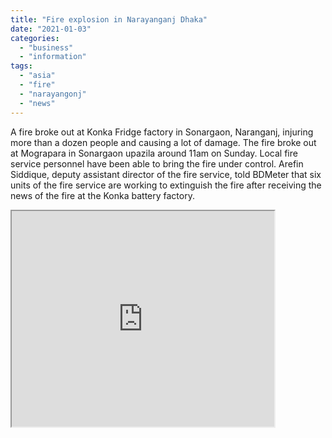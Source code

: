 ```yaml
---
title: "Fire explosion in Narayanganj Dhaka"
date: "2021-01-03"
categories: 
  - "business"
  - "information"
tags: 
  - "asia"
  - "fire"
  - "narayangonj"
  - "news"
---
```


A fire broke out at Konka Fridge factory in Sonargaon, Naranganj, injuring more than a dozen people and causing a lot of damage. The fire broke out at Mograpara in Sonargaon upazila around 11am on Sunday. Local fire service personnel have been able to bring the fire under control. Arefin Siddique, deputy assistant director of the fire service, told BDMeter that six units of the fire service are working to extinguish the fire after receiving the news of the fire at the Konka battery factory.

<iframe width="420" height="345" src="https://youtu.be/k3MZD_hFCYI"></p> <!-- /wp:paragraph --></x-turndown></iframe>
